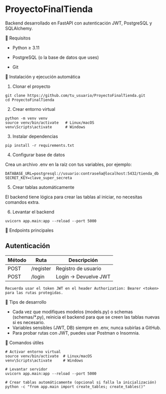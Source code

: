 # ProyectoFinalTienda

Backend desarrollado en FastAPI con autenticación JWT, PostgreSQL y SQLAlchemy.

🔹 Requisitos

- Python ≥ 3.11

- PostgreSQL (o la base de datos que uses)

- Git

🔹 Instalación y ejecución automática

1. Clonar el proyecto 
~~~
git clone https://github.com/tu_usuario/ProyectoFinalTienda.git
cd ProyectoFinalTienda
~~~

2. Crear entorno virtual
~~~
python -m venv venv
source venv/bin/activate   # Linux/macOS
venv\Scripts\activate      # Windows
~~~

3. Instalar dependencias
~~~
pip install -r requirements.txt
~~~

4. Configurar base de datos

Crea un archivo .env en la raíz con tus variables, por ejemplo:
~~~
DATABASE_URL=postgresql://usuario:contraseña@localhost:5432/tienda_db
SECRET_KEY=clave_super_secreta
~~~

5. Crear tablas automáticamente

El backend tiene lógica para crear las tablas al iniciar, no necesitas comandos extra.

6. Levantar el backend
~~~
uvicorn app.main:app --reload --port 5000
~~~

🔹 Endpoints principales

Autenticación
---
|Método |Ruta       |	Descripción         |
|-------|-----------|---------------------  |
|POST   |/register  |	Registro de usuario |
|POST   |/login |	Login → Devuelve JWT    |
~~~
Recuerda usar el token JWT en el header Authorization: Bearer <token> para las rutas protegidas.
~~~

🔹 Tips de desarrollo

- Cada vez que modifiques modelos (models.py) o schemas (schemas/*.py), reinicia el backend para que se creen las tablas nuevas si es necesario.
- Variables sensibles (JWT, DB) siempre en .env, nunca subirlas a GitHub.
- Para probar rutas con JWT, puedes usar Postman o Insomnia.

🔹 Comandos útiles
~~~
# Activar entorno virtual
source venv/bin/activate  # Linux/macOS
venv\Scripts\activate     # Windows

# Levantar servidor
uvicorn app.main:app --reload --port 5000

# Crear tablas automáticamente (opcional si falla la inicialización)
python -c "from app.main import create_tables; create_tables()"
~~~